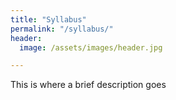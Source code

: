 ```yaml
---
title: "Syllabus"
permalink: "/syllabus/"
header:
  image: /assets/images/header.jpg

---
```


This is where a brief description goes
